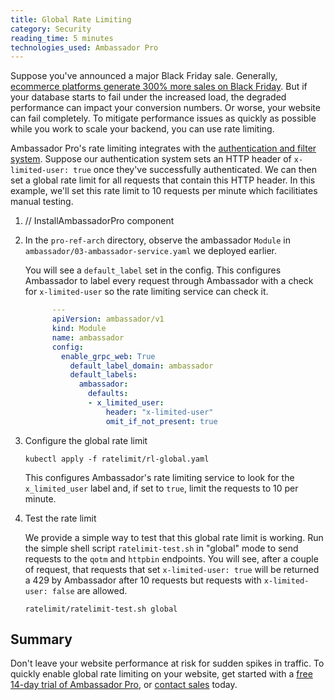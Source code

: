 ```yaml
---
title: Global Rate Limiting
category: Security
reading_time: 5 minutes
technologies_used: Ambassador Pro 
---
```

Suppose you've announced a major Black Friday sale. Generally, [ecommerce platforms generate 300% more sales on Black Friday](https://www.userreport.com/blog/e-commerce-exploit-increased-traffic-black-friday/). But if your database starts to fail under the increased load, the degraded performance can impact your conversion numbers. Or worse, your website can fail completely. To mitigate performance issues as quickly as possible while you work to scale your backend, you can use rate limiting.

Ambassador Pro's rate limiting integrates with the [authentication and filter system](/reference/filter-reference/). Suppose our authentication system sets an HTTP header of `x-limited-user: true` once they've successfully authenticated. We can then set a global rate limit for all requests that contain this HTTP header. In this example, we'll set this rate limit to 10 requests per minute which facilitiates manual testing.

1. <install-ambassador-pro/> // InstallAmbassadorPro component

2. In the `pro-ref-arch` directory, observe the ambassador `Module` in `ambassador/03-ambassador-service.yaml` we deployed earlier.

   You will see a `default_label` set in the config. This configures Ambassador to label every request through Ambassador with a check for `x-limited-user` so the rate limiting service can check it.

   ```yaml
         ---
         apiVersion: ambassador/v1
         kind: Module
         name: ambassador
         config:
           enable_grpc_web: True
             default_label_domain: ambassador
             default_labels:
               ambassador:
                 defaults:
                 - x_limited_user:
                     header: "x-limited-user"
                     omit_if_not_present: true
   ```

3. Configure the global rate limit

   ```
   kubectl apply -f ratelimit/rl-global.yaml
   ```

   This configures Ambassador's rate limiting service to look for the `x_limited_user` label and, if set to `true`, limit the requests to 10 per minute.

4. Test the rate limit

   We provide a simple way to test that this global rate limit is working. Run the simple shell script `ratelimit-test.sh` in "global" mode to send requests to the `qotm` and `httpbin` endpoints. You will see, after a couple of request, that requests that set `x-limited-user: true` will be returned a 429 by Ambassador after 10 requests but requests with `x-limited-user: false` are allowed.

   ```
   ratelimit/ratelimit-test.sh global
   ```

## Summary
Don't leave your website performance at risk for sudden spikes in traffic. To quickly enable global rate limiting on your website, get started with a [free 14-day trial of Ambassador Pro](https://www.getambassador.io/pro/free-trial), or [contact sales](https://www.getambassador.io/contact) today. 
